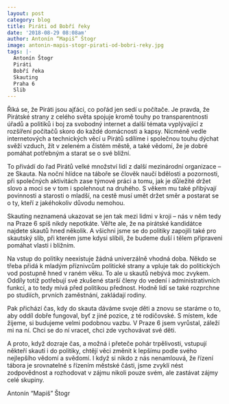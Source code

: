 ```yaml
---
layout: post
category: blog
title: Piráti od Bobří řeky
date: '2018-08-29 08:08am'
author: Antonín “Mapiš” Štogr
image: antonin-mapis-stogr-pirati-od-bobri-reky.jpg
tags: |-
  Antonín Štogr
  Piráti
  Bobří řeka
  Skauting
  Praha 6
  Slib
---
```

Říká se, že Piráti jsou ajťáci, co pořád jen sedí u počítače. Je pravda, že Pirátské strany z celého světa spojuje kromě touhy po transparentnosti úřadů a politiků i boj za svobodný internet a další témata vyplývající z rozšíření počítačů skoro do každé domácnosti a kapsy. Nicméně vedle internetových a technických věcí u Pirátů sdílíme i společnou touhu dýchat svěží vzduch, žít v zeleném a čistém městě, a také vědomí, že je dobré pomáhat potřebným a starat se o své bližní. 

To přivádí do řad Pirátů velké množství lidí z další mezinárodní organizace – ze Skauta. Na noční hlídce na táboře se člověk naučí bdělosti a pozornosti, při společných aktivitách zase týmové práci a tomu, jak je důležité držet slovo a moci se v tom i spolehnout na druhého. S věkem mu také přibývají povinnosti a starosti o mladší, na cestě musí umět držet směr a postarat se o ty, kteří z jakéhokoliv důvodu nemohou. 

Skauting neznamená ukazovat se jen tak mezi lidmi v kroji – nás v něm tedy na Praze 6 spíš nikdy nepotkáte. Věřte ale, že na pirátské kandidátce najdete skautů hned několik. A všichni jsme se do politiky zapojili také pro skautský slib, při kterém jsme kdysi slíbili, že budeme duší i tělem připraveni pomáhat vlasti i bližním. 

Na vstup do politiky neexistuje žádná univerzálně vhodná doba. Někdo se třeba přidá k mladým příznivcům politické strany a vpluje tak do politických vod postupně hned v raném věku. To ale u skautů nebývá moc zvykem. Oddíly totiž potřebují své zkušené starší členy do vedení i administrativních funkcí, a to tedy mívá před politikou přednost. Hodně lidí se také rozprchne po studiích, prvních zaměstnání, zakládají rodiny.

Pak přichází čas, kdy do skauta dáváme svoje děti a znovu se staráme o to, aby oddíl dobře fungoval, byť z jiné pozice, z té rodičovské. S místem, kde žijeme, si budujeme velmi podobnou vazbu. V Praze 6 jsem vyrůstal, záleží mi na ní. Chci se do ní vracet, chci zde vychovávat své děti. 

A proto, když dozraje čas, a možná i přeteče pohár trpělivosti, vstupují někteří skauti i do politiky, chtějí věci změnit k lepšímu podle svého nejlepšího vědomí a svědomí. I když si nikdo z nás nenamlouvá, že řízení tábora je srovnatelné s řízením městské části, jsme zvyklí nést zodpovědnost a rozhodovat v zájmu nikoli pouze svém, ale zastávat zájmy celé skupiny. 

Antonín “Mapiš” Štogr
